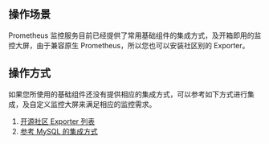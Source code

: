 ## 操作场景

 Prometheus 监控服务目前已经提供了常用基础组件的集成方式，及开箱即用的监控大屏，由于兼容原生 Prometheus，所以您也可以安装社区别的 Exporter。

## 操作方式

如果您所使用的基础组件还没有提供相应的集成方式，可以参考如下方式进行集成，及自定义监控大屏来满足相应的监控需求。

1. [开源社区 Exporter 列表](!https://prometheus.io/docs/instrumenting/exporters/)
2. [参考 MySQL 的集成方式](!https://cloud.tencent.com/document/product/248/50809)
